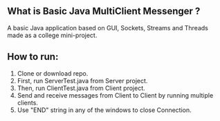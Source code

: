 ## What is Basic Java MultiClient Messenger ?

A basic Java application based on GUI, Sockets, Streams and Threads made as a college mini-project.

## How to run:

1. Clone or download repo.
2. First, run ServerTest.java from Server project.
3. Then, run ClientTest.java from Client project.
4. Send and receive messages from Client to Client by running multiple clients.
5. Use "END" string in any of the windows to close Connection.
